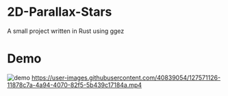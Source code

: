 # 2D-Parallax-Stars
A small project written in Rust using ggez

# Demo
![demo](https://user-images.githubusercontent.com/40839054/127570910-8fe006c0-8a4f-4bfa-b2f8-12e8c2ecfb0d.gif)
https://user-images.githubusercontent.com/40839054/127571126-11878c7a-4a94-4070-82f5-5b439c17184a.mp4
